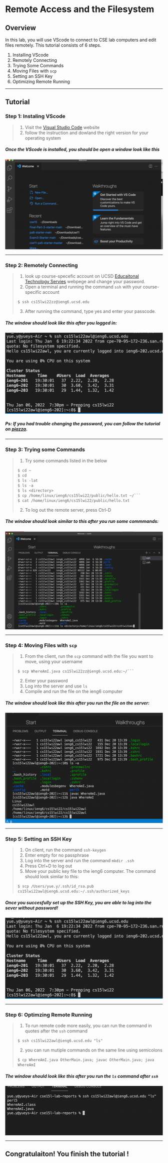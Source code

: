 # Remote Access and the Filesystem 
## Overview
In this lab, you will use VScode to connect to CSE lab computers and edit files remotely. This tutorial consists of 6 steps.
1. Installing VScode
2. Remotely Connecting
3. Trying Some Commands
4. Moving Files with ```scp```
5. Setting an SSH Key
6. Optimizing Remote Running

---

## Tutorial 
### Step 1: Instaling VScode
>1.  Visit the [Visual Studio Code](https://code.visualstudio.com/) website 
>2.  follow the instruction and dowland the right version for your operating system

##### Once the VScode is installed, you should be open a window look like this 

![](vscodwd.png)

---
### Step 2: Remotely Connecting
>1. look up course-specefic account on UCSD [Educaitonal Technology Servies](https://sdacs.ucsd.edu/~icc/index.php) webpege and change your password.
>2. Open a terminal and running the command ```ssh``` with your course-specific account 
>```
>$ ssh cs15lwi22zz@ieng6.ucsd.edu
>```
>
> 3.  After running the command, type yes and enter your passcode. 

##### The window should look like this after you logged in:

![](loginw.png)

##### Ps: If you had trouble changing the password, you can follow the tutorial on [piazza](https://piazza.com/class/kxs0toocqhv4og?cid=54).

---
### Step 3: Trying some Commands
> 1. Try some commands listed in the below
>   ```
>   $ cd ~
>   $ cd
>   $ ls -lat
>   $ ls -a
>   $ ls <directory>
>   $ cp /home/linux/ieng6/cs15lwi22/public/hello.txt ~/```
>   $ cat /home/linux/ieng6/cs15lwi22/public/hello.txt
>```
> 2. To log out the remote server, press Ctrl-D

##### The window should look similar to this after you run some commmands:

![](cmdsc.png)

- - -
### Step 4: Moving Files with ```scp```
> 1. From the client, run the ```scp``` command with the file you want to move, using your username
>```
> $ scp WhereAmI.java cs15lwi22zz@ieng6.ucsd.edu:~/```
>```
> 2. Enter your password
> 3. Log into the server and use ```ls```
> 4. Compile and run the file on the ieng6 computer

##### The window should look like this after you run the file on the server:

![](scp.png)

- - -
### Step 5: Setting an SSH Key
> 1. On client, run the command ```ssh-keygen```
> 2. Enter empty for no passphrase
> 3. Log into the server and run the command ```mkdir .ssh```
> 4. Press Ctrl+D to log out
> 5. Move your public key file to the ieng6 computer. The command should look similar to this:
> ```
> $ scp /Users/yue.y/.ssh/id_rsa.pub cs15lwi22awl@ieng6.ucsd.edu:~/.ssh/authorized_keys
>```

##### Once you succesfully set up the SSH Key, you are able to log into the sever without password!

![](nopin.png)

- - - 
### Step 6: Optimzing Remote Running
> 1. To run remote code more easily, you can run the command in quotes after the ```ssh``` command 
>```
> $ ssh cs15lwi22awl@ieng6.ucsd.edu "ls"
> ```
> 2. you can run mutiple commands on the same line using semicolons
>```
> $ cp WhereAmI.java OtherMain.java; javac OtherMain.java; java WhereAmI
>```

##### The window should look like this after you run  the ```ls``` command after ```ssh```

![](ls.png)

- - - 
## Congratulaiton! You finish the tutorial !








